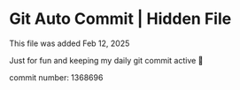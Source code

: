 # Git Auto Commit | Hidden File

This file was added Feb 12, 2025

Just for fun and keeping my daily git commit active 🤪

commit number: 1368696
